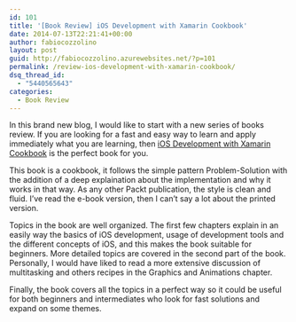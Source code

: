 ```yaml
---
id: 101
title: '[Book Review] iOS Development with Xamarin Cookbook'
date: 2014-07-13T22:21:41+00:00
author: fabiocozzolino
layout: post
guid: http://fabiocozzolino.azurewebsites.net/?p=101
permalink: /review-ios-development-with-xamarin-cookbook/
dsq_thread_id:
  - "5440565643"
categories:
  - Book Review
---
```

[<img class="alignleft" src="https://i1.wp.com/my.safaribooksonline.com/static/201407-7807-my/images/9781849698924/9781849698924_s.jpg?resize=145%2C179" alt="" data-recalc-dims="1" />](http://my.safaribooksonline.com/book/programming/mobile/9781849698924)In this brand new blog, I would like to start with a new series of books review. If you are looking for a fast and easy way to learn and apply immediately what you are learning, then <a href="http://www.packtpub.com/ios-development-with-xamarin-cookbook/book" target="_blank">iOS Development with Xamarin Cookbook</a>  is the perfect book for you.

This book is a cookbook, it follows the simple pattern Problem-Solution with the addition of a deep explaination about the implementation and why it works in that way. As any other Packt publication, the style is clean and fluid. I&#8217;ve read the e-book version, then I can&#8217;t say a lot about the printed version.

Topics in the book are well organized. The first few chapters explain in an easily way the basics of iOS development, usage of development tools and the different concepts of iOS, and this makes the book suitable for beginners. More detailed topics are covered in the second part of the book. Personally, I would have liked to read a more extensive discussion of multitasking and others recipes in the Graphics and Animations chapter.

Finally, the book covers all the topics in a perfect way so it could be useful for both beginners and intermediates who look for fast solutions and expand on some themes.